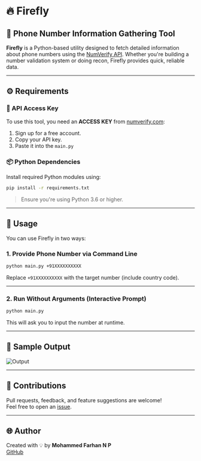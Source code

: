 # 🔥 Firefly

## 📱 Phone Number Information Gathering Tool

**Firefly** is a Python-based utility designed to fetch detailed information about phone numbers using the [NumVerify API](https://numverify.com). Whether you're building a number validation system or doing recon, Firefly provides quick, reliable data.

---

## ⚙️ Requirements

### 🔐 API Access Key
To use this tool, you need an **ACCESS KEY** from [numverify.com](https://numverify.com):

1. Sign up for a free account.
2. Copy your API key.
3. Paste it into the `main.py`

### 📦 Python Dependencies

Install required Python modules using:

```bash
pip install -r requirements.txt
```

> Ensure you're using Python 3.6 or higher.

---

## 🚀 Usage

You can use Firefly in two ways:

### 1. Provide Phone Number via Command Line

```bash
python main.py +91XXXXXXXXXX
```

Replace `+91XXXXXXXXXX` with the target number (include country code).

---

### 2. Run Without Arguments (Interactive Prompt)

```bash
python main.py
```

This will ask you to input the number at runtime.

---

## 🧪 Sample Output

![Output](https://github.com/mohammedfarhannp/firefly/master/blob/imgs/Sample_Output.png)

---

## 🤝 Contributions

Pull requests, feedback, and feature suggestions are welcome!  
Feel free to open an [issue](https://github.com/mohammedfarhannp/firefly/issues).

---

## 🌐 Author

Created with 💡 by **Mohammed Farhan N P**  
[GitHub](https://github.com/mohammedfarhannp)